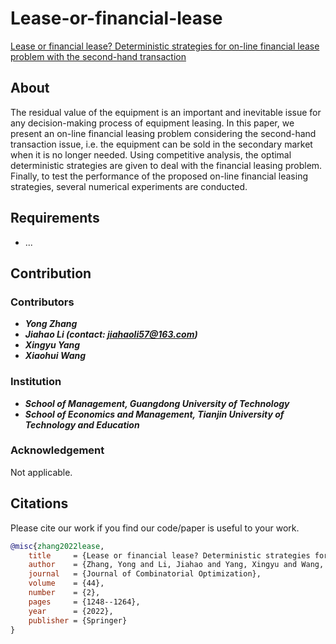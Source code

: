 # Lease-or-financial-lease
[Lease or financial lease? Deterministic strategies for on-line financial lease problem with the second-hand transaction](https://link.springer.com/article/10.1007/s10878-022-00886-7)

## About
The residual value of the equipment is an important and inevitable issue for any decision-making process of equipment leasing. In this paper, we present an on-line financial leasing problem considering the second-hand transaction issue, i.e. the equipment can be sold in the secondary market when it is no longer needed. Using competitive analysis, the optimal deterministic strategies are given to deal with the financial leasing problem. Finally, to test the performance of the proposed on-line financial leasing strategies, several numerical experiments are conducted.

## Requirements
* ...

## Contribution

### Contributors
* ***Yong Zhang***
* ***Jiahao Li (contact: jiahaoli57@163.com)***
* ***Xingyu Yang***
* ***Xiaohui Wang***

### Institution
* ***School of Management, Guangdong University of Technology***
* ***School of Economics and Management, Tianjin University of Technology and Education***

### Acknowledgement
Not applicable.

## Citations
Please cite our work if you find our code/paper is useful to your work.
```bibtex
@misc{zhang2022lease,
    title     = {Lease or financial lease? Deterministic strategies for on-line financial lease problem with the second-hand transaction},
    author    = {Zhang, Yong and Li, Jiahao and Yang, Xingyu and Wang, Xiaohui},
    journal   = {Journal of Combinatorial Optimization},
    volume    = {44},
    number    = {2},
    pages     = {1248--1264},
    year      = {2022},
    publisher = {Springer}
}
```
